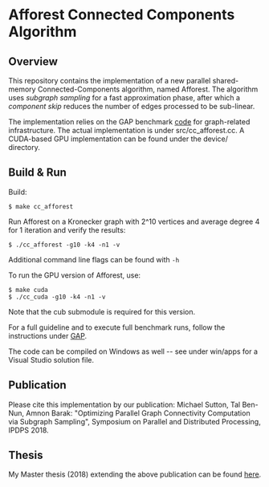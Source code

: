Afforest Connected Components Algorithm
===================

Overview
----------------
This repository contains the implementation of a new parallel shared-memory Connected-Components algorithm, named Afforest. The algorithm uses *subgraph sampling* for a fast approximation phase, after which a *component skip* reduces the number of edges processed to be sub-linear.    

The implementation relies on the GAP benchmark [code](https://github.com/sbeamer/gapbs) for graph-related infrastructure. The actual implementation is under src/cc_afforest.cc. A CUDA-based GPU implementation can be found under the device/ directory.

Build & Run
----------------
Build:

    $ make cc_afforest

Run Afforest on a Kronecker graph with 2^10 vertices and average degree 4 for 1 iteration and verify the results:

    $ ./cc_afforest -g10 -k4 -n1 -v

Additional command line flags can be found with `-h`

To run the GPU version of Afforest, use:

    $ make cuda
    $ ./cc_cuda -g10 -k4 -n1 -v
Note that the cub submodule is required for this version.

For a full guideline and to execute full benchmark runs, follow the instructions under [GAP](https://github.com/sbeamer/gapbs).  

The code can be compiled on Windows as well -- see under win/apps for a Visual Studio solution file. 

Publication
----------------
Please cite this implementation by our publication:
Michael Sutton, Tal Ben-Nun, Amnon Barak: "Optimizing Parallel Graph Connectivity Computation via Subgraph Sampling", Symposium on Parallel and Distributed Processing, IPDPS 2018.

Thesis
----------------
My Master thesis (2018) extending the above publication can be found [here](https://drive.google.com/file/d/1rhodf82QOMmh25tvmBVWQla-kc2SONlI/view).  
